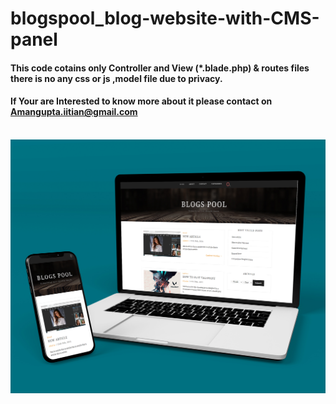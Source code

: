 # blogspool_blog-website-with-CMS-panel
<h4>This code cotains only Controller and View (*.blade.php) & routes files there is no any css or js ,model file due to privacy.<h4>
	<h4>If Your are Interested to know more about it please contact on <a href="mailto:amangupta.iitian@gmail.com">Amangupta.iitian@gmail.com</a></h4><br>
<img src="https://github.com/amangupta1510/blogspool_blog-website-with-CMS-panel/blob/main/blogspool.jpg">
